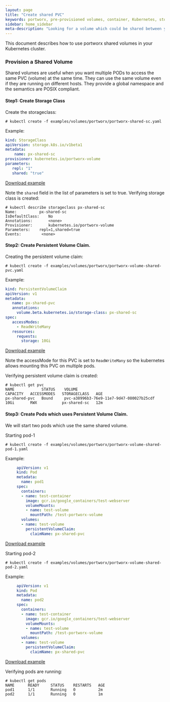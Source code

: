 ```yaml
---
layout: page
title: "Create shared PVC"
keywords: portworx, pre-provisioned volumes, container, Kubernetes, storage, Docker, k8s, flexvol, pv, persistent disk, StatefulSets
sidebar: home_sidebar
meta-description: "Looking for a volume which could be shared between your applications  in a Kubernetes cluster? Follow this step-by-step tutorial on how to use portworx shared volumes with k8s."
---
```


This document describes how to use portworx shared volumes in your Kubernetes cluster.

### Provision a Shared Volume
Shared volumes are useful when you want multiple PODs to access the same PVC (volume) at the same time.  They can use the same volume even if they are running on different hosts.  They provide a global namespace and the semantics are POSIX compliant.

#### Step1: Create Storage Class

Create the storageclass:
```
# kubectl create -f examples/volumes/portworx/portworx-shared-sc.yaml
```

Example:

```yaml
kind: StorageClass
apiVersion: storage.k8s.io/v1beta1
metadata:
    name: px-shared-sc
provisioner: kubernetes.io/portworx-volume
parameters:
   repl: "1"
   shared: "true"
```
[Download example](/k8s-samples/portworx-volume-shared-sc.yaml?raw=true)

Note the ``shared`` field in the list of parameters is set to true.
Verifying storage class is created:

```
# kubectl describe storageclass px-shared-sc
Name:	  	   px-shared-sc
IsDefaultClass:	   No
Annotations:	   <none>
Provisioner:	   kubernetes.io/portworx-volume
Parameters:	   repl=1,shared=true
Events:			<none>
```

#### Step2: Create Persistent Volume Claim.

Creating the persistent volume claim:

```
# kubectl create -f examples/volumes/portworx/portworx-volume-shared-pvc.yaml
```

Example:

```yaml
kind: PersistentVolumeClaim
apiVersion: v1
metadata:
   name: px-shared-pvc
   annotations:
     volume.beta.kubernetes.io/storage-class: px-shared-sc
spec:
   accessModes:
     - ReadWriteMany
   resources:
     requests:
       storage: 10Gi
```
[Download example](/k8s-samples/portworx-volume-shared-pvc.yaml?raw=true)

Note the accessMode for this PVC is set to ``ReadWriteMany`` so the kubernetes allows mounting this PVC on multiple pods.

Verifying persistent volume claim is created:

```
# kubectl get pvc
NAME            STATUS    VOLUME                                   CAPACITY   ACCESSMODES   STORAGECLASS   AGE
px-shared-pvc   Bound     pvc-a38996b3-76e9-11e7-9d47-080027b25cdf 10Gi       RWX           px-shared-sc   12m

```
#### Step3: Create Pods which uses Persistent Volume Claim.

We will start two pods which use the same shared volume.

Starting pod-1
```
# kubectl create -f examples/volumes/portworx/portworx-volume-shared-pod-1.yaml
```

Example:

```yaml
     apiVersion: v1
     kind: Pod
     metadata:
       name: pod1
     spec:
       containers:
       - name: test-container
         image: gcr.io/google_containers/test-webserver
         volumeMounts:
         - name: test-volume
           mountPath: /test-portworx-volume
       volumes:
       - name: test-volume
         persistentVolumeClaim:
           claimName: px-shared-pvc
```
[Download example](/k8s-samples/portworx-volume-shared-pod-1.yaml?raw=true)

Starting pod-2
```
# kubectl create -f examples/volumes/portworx/portworx-volume-shared-pod-2.yaml
```

Example:

```yaml
     apiVersion: v1
     kind: Pod
     metadata:
       name: pod2
     spec:
       containers:
       - name: test-container
         image: gcr.io/google_containers/test-webserver
         volumeMounts:
         - name: test-volume
           mountPath: /test-portworx-volume
       volumes:
       - name: test-volume
         persistentVolumeClaim:
           claimName: px-shared-pvc
```
[Download example](/k8s-samples/portworx-volume-shared-pod-2.yaml?raw=true)


Verifying pods are running:

```
# kubectl get pods
NAME      READY     STATUS    RESTARTS   AGE
pod1      1/1       Running   0          2m
pod2      1/1       Running   0          1m
```

